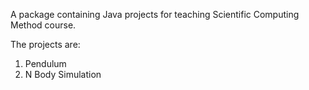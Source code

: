 A package containing Java projects for teaching Scientific Computing Method course. 

The projects are:
1. Pendulum
2. N Body Simulation
